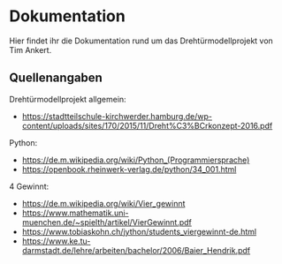 # Dokumentation

Hier findet ihr die Dokumentation rund um das Drehtürmodellprojekt von Tim Ankert.

## Quellenangaben

Drehtürmodellprojekt allgemein:
* https://stadtteilschule-kirchwerder.hamburg.de/wp-content/uploads/sites/170/2015/11/Dreht%C3%BCrkonzept-2016.pdf

Python:
* https://de.m.wikipedia.org/wiki/Python_(Programmiersprache)
* https://openbook.rheinwerk-verlag.de/python/34_001.html

4 Gewinnt:
* https://de.m.wikipedia.org/wiki/Vier_gewinnt
* https://www.mathematik.uni-muenchen.de/~spielth/artikel/VierGewinnt.pdf
* https://www.tobiaskohn.ch/jython/students_viergewinnt-de.html
* https://www.ke.tu-darmstadt.de/lehre/arbeiten/bachelor/2006/Baier_Hendrik.pdf
